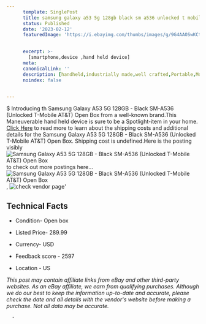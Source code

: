 ```yaml
---
      template: SinglePost
      title: samsung galaxy a53 5g 128gb black sm a536 unlocked t mobile at t open box
      status: Published
      date: '2023-02-12'
      featuredImage: 'https://i.ebayimg.com/thumbs/images/g/9G4AAOSwKCtjdqLT/s-l225.jpg'
       

      excerpt: >-
        [smartphone,device ,hand held device]
      meta:
      canonicalLink: ''
      description: [handheld,industrially made,well crafted,Portable,Mobile,Compact,Convenient,Lightweight,Maneuverable,Man-portable,Miniature,Carriable,Hand-held,Light,Holdable,Transportable,Mobile device,Pocket-sized,On-the-go,Wireless,Cordless,Compact size,Convenient size, smartphone,device ,hand held device]
      noindex: false
      

---
```

$
      Introducing th Samsung Galaxy A53 5G 128GB - Black SM-A536 (Unlocked T-Mobile AT&T) Open Box from a well-known brand.This Maneuverable hand held device is sure to be a Spotlight-item in your home. [Click Here](https://www.ebay.com/itm/275544148948?hash=item4027b60bd4%3Ag%3A9G4AAOSwKCtjdqLT&mkevt=1&mkcid=1&mkrid=711-53200-19255-0&campid=%253CePNCampaignId%253E&customid=%253CreferenceId%253E&toolid=10049) to read more to learn about the shipping costs and additional details for the Samsung Galaxy A53 5G 128GB - Black SM-A536 (Unlocked T-Mobile AT&T) Open Box. Shipping cost is undefined.Here is the posting visibly ![Samsung Galaxy A53 5G 128GB - Black SM-A536 (Unlocked T-Mobile AT&T) Open Box](https://i.ebayimg.com/thumbs/images/g/9G4AAOSwKCtjdqLT/s-l225.jpg) to check out more postings here... ![Samsung Galaxy A53 5G 128GB - Black SM-A536 (Unlocked T-Mobile AT&T) Open Box](https://i.ebayimg.com/images/g/9G4AAOSwKCtjdqLT/s-l1600.jpg), ![check vendor page](https://origin-galleryplus.ebayimg.com/ws/web/275544148948_2_0_1/225x225.jpg,https://origin-galleryplus.ebayimg.com/ws/web/275544148948_3_0_1/225x225.jpg)'

      

 ## Technical Facts 



     
      

 - Condition- Open box 


      

 - Listed Price- 289.99 


      

 - Currency- USD 


      

 - Feedback score - 2597 


      

 - Location - US 


      
      

 *_This post may contain affiliate links from eBay and other third-party websites. As an eBay affiliate, we earn from qualifying purchases. Although we do our best to keep the information up-to-date and accurate, please check the date and all details with the vendor's website before making a purchase. Not all data may be accurate._*




      -

